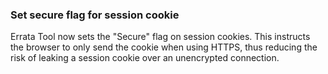 ### Set secure flag for session cookie

Errata Tool now sets the "Secure" flag on session cookies.  This
instructs the browser to only send the cookie when using HTTPS, thus
reducing the risk of leaking a session cookie over an unencrypted
connection.
